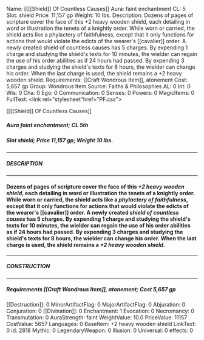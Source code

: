 Name: [[[[Shield]] Of Countless Causes]]
Aura: faint enchantment
CL: 5
Slot: shield
Price: 11,157 gp
Weight: 10 lbs.
Description: Dozens of pages of scripture cover the face of this +2 heavy wooden shield, each detailing in word or illustration the tenets of a knightly order. While worn or carried, the shield acts like a phylactery of faithfulness, except that it only functions for actions that would violate the edicts of the wearer's [[cavalier]] order. A newly created shield of countless causes has 5 charges. By expending 1 charge and studying the shield's texts for 10 minutes, the wielder can regain the use of his order abilities as if 24 hours had passed. By expending 3 charges and studying the shield's texts for 8 hours, the wielder can change his order. When the last charge is used, the shield remains a +2 heavy wooden shield.
Requirements: [[Craft Wondrous Item]], atonement
Cost: 5,657 gp
Group: Wondrous Item
Source: Faiths & Philosophies
AL: 0
Int: 0
Wis: 0
Cha: 0
Ego: 0
Communication: 0
Senses: 0
Powers: 0
MagicItems: 0
FullText: <link rel="stylesheet"href="PF.css"><div class="heading"><p class="alignleft">[[[[Shield]] Of Countless Causes]]</p><div style="clear: both;"></div></div><div><h5><b>Aura </b>faint enchantment; <b>CL </b>5th</h5><h5><b>Slot </b>shield; <b>Price </b>11,157 gp; <b>Weight </b>10 lbs.</h5></div><hr/><div><h5><b>DESCRIPTION</b></h5></div><hr/><div><h4><p>Dozens of pages of scripture cover the face of this <i>+2 heavy wooden shield</i>, each detailing in word or illustration the tenets of a knightly order. While worn or carried, the shield acts like a <i>phylactery of faithfulness</i>, except that it only functions for actions that would violate the edicts of the wearer's [[cavalier]] order. A newly created <i>shield of countless causes</i> has 5 charges. By expending 1 charge and studying the shield's texts for 10 minutes, the wielder can regain the use of his order abilities as if 24 hours had passed. By expending 3 charges and studying the shield's texts for 8 hours, the wielder can change his order. When the last charge is used, the shield remains a <i>+2 heavy wooden shield</i>.</p></h4></div><hr/><div><h5><b>CONSTRUCTION</b></h5></div><hr/><div><h5><b>Requirements </b>[[Craft Wondrous Item]], <i>atonement</i>; <b>Cost </b>5,657 gp</h5></div>
[[Destruction]]: 0
MinorArtifactFlag: 0
MajorArtifactFlag: 0
Abjuration: 0
Conjuration: 0
[[Divination]]: 0
Enchantment: 1
Evocation: 0
Necromancy: 0
Transmutation: 0
AuraStrength: faint
WeightValue: 10.0
PriceValue: 11157
CostValue: 5657
Languages: 0
BaseItem: +2 heavy wooden shield
LinkText: 0
id: 2818
Mythic: 0
LegendaryWeapon: 0
Illusion: 0
Universal: 0
effects: 0
